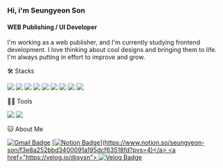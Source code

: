 ### Hi, i'm Seungyeon Son 

#### WEB Publishing / UI Developer
I'm working as a web publisher, and I'm currently studying frontend development.
I love thinking about cool designs and bringing them to life. I'm always putting in effort to improve and grow.



🛠️ Stacks

<img src="https://img.shields.io/badge/javascript-f7df1e?style=flat-square&logo=javascript&logoColor=white"> <img src="https://img.shields.io/badge/html5-e34f26?style=flat-square&logo=html5&logoColor=white"> <img src="https://img.shields.io/badge/css3-1572b6?style=flat-square&logo=css3&logoColor=white"> <img src="https://img.shields.io/badge/react-61dafb?style=flat-square&logo=react&logoColor=white"> <img src="https://img.shields.io/badge/styledcomponents-db7093?style=flat-square&logo=styledcomponents&logoColor=white"> <img src="https://img.shields.io/badge/tailwind-06b6d4?style=flat-square&logo=tailwindcss&logoColor=white"> <img src="https://img.shields.io/badge/shadcnui-000000?style=flat-square&logo=shadcnui&logoColor=white"> <img src="https://img.shields.io/badge/typescript-3178c6?style=flat-square&logo=typescript&logoColor=white"> <img src="https://img.shields.io/badge/sass-cc6699?style=flat-square&logo=sass&logoColor=white"> 


💪🏼 Tools 

 <img src="https://img.shields.io/badge/Visual Studio Code-007ACC?style=flat-square&logo=Visual Studio Code&logoColor=white"/> <img src="https://img.shields.io/badge/GitHub-181717?style=flat-square&logo=GitHub&logoColor=white"/> 



🐱 About Me

<a href="mailto:au1gust8@gmail.com">[![Gmail Badge](https://img.shields.io/badge/Gmail-d14836?style=flat-square&logo=Gmail&logoColor=white)](mailto:au1gust8@gmail.com)</a>
<a href="https://www.notion.so/seungyeon-son/f3e8a252bbd3400091a195dcf63518fd?pvs=4">[![Notion Badge](https://img.shields.io/badge/Notion-000000?style=flat-square&logo=Notion&logoColor=white&(https://www.notion.so/seungyeon-son/f3e8a252bbd3400091a195dcf63518fd?pvs=4))](https://www.notion.so/seungyeon-son/f3e8a252bbd3400091a195dcf63518fd?pvs=4)</a>
<a href="https://velog.io/@sysn"> [![Velog Badge](https://img.shields.io/badge/Velog-20C997?style=flat-square&logo=Velog&logoColor=white&)](https://velog.io/@sysn)</a>


<!--
**seungyeon-son/seungyeon-son** is a ✨ _special_ ✨ repository because its `README.md` (this file) appears on your GitHub profile.

Here are some ideas to get you started:

- 🔭 I’m currently working on ...
- 🌱 I’m currently learning ...
- 👯 I’m looking to collaborate on ...
- 🤔 I’m looking for help with ...
- 💬 Ask me about ...
- 📫 How to reach me: ...
- 😄 Pronouns: ...
- ⚡ Fun fact: ...
-->
